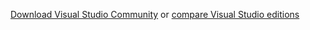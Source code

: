 [Download Visual Studio Community](https://visualstudio.microsoft.com/vs/community/) or [compare Visual Studio editions](https://www.visualstudio.com/vs-2015-product-editions)